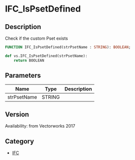# IFC_IsPsetDefined

## Description
Check if the custom Pset exists

```pascal
FUNCTION IFC_IsPsetDefined(strPsetName : STRING): BOOLEAN;
```

```python
def vs.IFC_IsPsetDefined(strPsetName):
    return BOOLEAN
```

## Parameters
|Name|Type|Description|
|---|---|---|
|strPsetName|STRING|   |

## Version
Availability: from Vectorworks 2017

## Category
* [IFC](../Categories/IFC.md)
